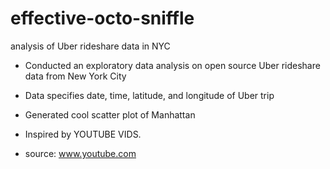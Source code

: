 # effective-octo-sniffle
analysis of Uber rideshare data in NYC 

- Conducted an exploratory data analysis on open source Uber rideshare data from New York City 
- Data specifies date, time, latitude, and longitude of Uber trip 
- Generated cool scatter plot of Manhattan 






- Inspired by YOUTUBE VIDS. 
- source: www.youtube.com
